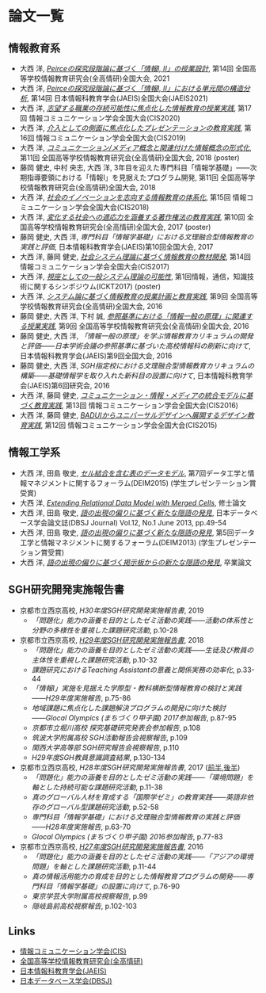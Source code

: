 # 論文一覧

## 情報教育系

- 大西 洋, *[Peirceの探究段階論に基づく「情報I, II」の授業設計](2021zen-peirce/README.md)*, 第14回 全国高等学校情報教育研究会(全高情研)全国大会, 2021
- 大西 洋, *[Peirceの探究段階論に基づく「情報I, II」における単元間の構造分析](2021jaeis-peirce/README.md)*, 第14回 日本情報科教育学会(JAEIS)全国大会(JAEIS2021)
- 大西 洋, *[志望する職業の存続可能性に焦点化した情報教育の授業実践](2020CIS-career/README.md)*, 第17回 情報コミュニケーション学会全国大会(CIS2020)
- 大西 洋, *[介入としての側面に焦点化したプレゼンテーションの教育実践](2019CIS-interference/README.md)*, 第16回 情報コミュニケーション学会全国大会(CIS2019)
- 大西 洋, *[コミュニケーション/メディア概念と関連付けた情報概念の形式化](2018zen-information/README.md)*, 第11回 全国高等学校情報教育研究会(全高情研)全国大会, 2018 (poster)
- 藤岡 健史, 中村 央志, 大西 洋, 3年目を迎えた専門科目「情報学基礎」――次期指導要領における「情報Ⅰ」を見据えたプログラム開発, 第11回 全国高等学校情報教育研究会(全高情研)全国大会, 2018
- 大西 洋, *[社会のイノベーションを志向する情報教育の体系化](2018CIS-innovation/README.md)*, 第15回 情報コミュニケーション学会全国大会(CIS2018)
- 大西 洋, *[変化する社会への適応力を涵養する著作権法の教育実践](2017zen-copyright/README.md)*, 第10回 全国高等学校情報教育研究会(全高情研)全国大会, 2017 (poster)
- 藤岡 健史, 大西 洋, *専門科目「情報学基礎」における文理融合型情報教育の実践と評価*, 日本情報科教育学会(JAEIS)第10回全国大会, 2017
- 大西 洋, 藤岡 健史, *[社会システム理論に基づく情報教育の教材開発](2017CIS-system/README.md)*, 第14回 情報コミュニケーション学会全国大会(CIS2017)
- 大西 洋, *[視座としての一般システム理論の可能性](2017ICKT-system/README.md)*, 第1回情報，通信，知識技術に関するシンポジウム(ICKT2017) (poster)
- 大西 洋, *[システム論に基づく情報教育の授業計画と教育実践](2016zen-system/README.md)*, 第9回 全国高等学校情報教育研究会(全高情研)全国大会, 2016
- 藤岡 健史, 大西 洋, 下村 誠, *[参照基準における「情報一般の原理」に関連する授業実践](http://www.zenkojoken.jp/09kanagawa/subcom/?action=common_download_main&upload_id=1176)*, 第9回 全国高等学校情報教育研究会(全高情研)全国大会, 2016
- 藤岡 健史, 大西 洋, *「情報一般の原理」を学ぶ情報教育カリキュラムの開発と評価――日本学術会議の参照基準に基づいた高校情報科の刷新に向けて*, 日本情報科教育学会(JAEIS)第9回全国大会, 2016
- 藤岡 健史, 大西 洋, *SGH指定校における文理融合型情報教育カリキュラムの構築――基礎情報学を取り入れた新科目の設置に向けて*, 日本情報科教育学会(JAEIS)第6回研究会, 2016
- 大西 洋, 藤岡 健史, *[コミュニケーション・情報・メディアの統合モデルに基づく教育実践](2016CIS-communication/README.md)*, 第13回 情報コミュニケーション学会全国大会(CIS2016)
- 大西 洋, 藤岡 健史, *[BADUIからユニバーサルデザインへ展開するデザイン教育実践](2015CIS-design/README.md)*, 第12回 情報コミュニケーション学会全国大会(CIS2015)

## 情報工学系

- 大西 洋, 田島 敬史, *[セル結合を含む表のデータモデル](2015DEIM-ir/README.md)*, 第7回データ工学と情報マネジメントに関するフォーラム(DEIM2015) (学生プレゼンテーション賞受賞)
- 大西 洋, *[Extending Relational Data Model with Merged Cells](2015DEIM-ir/README.md)*, 修士論文
- 大西 洋, 田島 敬史, *[語の出現の偏りに基づく新たな隠語の発見](2013DEIM-ir/README.md)*, 日本データベース学会論文誌(DBSJ Journal) Vol.12, No.1 June 2013, pp.49-54
- 大西 洋, 田島 敬史, *[語の出現の偏りに基づく新たな隠語の発見](2013DEIM-ir/README.md)*, 第5回データ工学と情報マネジメントに関するフォーラム(DEIM2013) (学生プレゼンテーション賞受賞)
- 大西 洋, *[語の出現の偏りに基づく掲示板からの新たな隠語の発見](2013DEIM-ir/README.md)*, 卒業論文

## SGH研究開発実施報告書

- 京都市立西京高校, *H30年度SGH研究開発実施報告書*, 2019
	- *「問題化」能力の涵養を目的としたゼミ活動の実践――活動の体系性と分野の多様性を重視した課題研究活動*, p.10-28
- 京都市立西京高校, *[H29年度SGH研究開発実施報告書](http://www.edu.city.kyoto.jp/hp/saikyo/2017SGH.pdf)*, 2018
	- *「問題化」能力の涵養を目的としたゼミ活動の実践――生徒及び教員の主体性を重視した課題研究活動*, p.10-32
	- *課題研究におけるTeaching Assistantの意義と関係実務の効率化*, p.33-44
	- *「情報I」実施を見据えた学際型・教科横断型情報教育の検討と実践――H29年度実施報告*, p.75-86
	- *地域課題に焦点化した課題解決プログラムの開発に向けた検討――Glocal Olympics (まちづくり甲子園) 2017参加報告*, p.87-95
	- *京都市立堀川高校 探究基礎研究発表会参加報告*, p.108
	- *筑波大学附属高校 SGH活動報告会視察報告*, p.109
	- *関西大学高等部 SGH研究報告会視察報告*, p.110
	- *H29年度SGH教員意識調査結果*, p.130-134
- 京都市立西京高校, *H28年度SGH研究開発実施報告書*, 2017 ([前半](http://cms.edu.city.kyoto.jp/weblog/data/300308/1/j/2578243.pdf),[後半](http://cms.edu.city.kyoto.jp/weblog/data/300308/1/j/2578246.pdf))
	- *「問題化」能力の涵養を目的としたゼミ活動の実践――「環境問題」を軸とした持続可能な課題研究活動*, p.11-38
	- *真のグローバル人材を育成する「国際学ゼミ」の教育実践――英語非依存のグローバル型課題研究活動*, p.52-58
	- *専門科目「情報学基礎」における文理融合型情報教育の実践と評価――H28年度実施報告*, p.63-70
	- *Glocal Olympics (まちづくり甲子園) 2016参加報告*, p.77-83
- 京都市立西京高校, *[H27年度SGH研究開発実施報告書](http://cms.edu.city.kyoto.jp/weblog/data/300308/1/e/2334629.pdf)*, 2016
	- *「問題化」能力の涵養を目的としたゼミ活動の実践――「アジアの環境問題」を軸とした課題研究活動*, p.11-44
	- *真の情報活用能力の育成を目的とした情報教育プログラムの開発――専門科目「情報学基礎」の設置に向けて*, p.76-90
	- *東京学芸大学附属高校視察報告*, p.99
	- *隠岐島前高校視察報告*, p.102-103

## Links

- [情報コミュニケーション学会(CIS)](http://www.cis.gr.jp)
- [全国高等学校情報教育研究会(全高情研)](http://zenkojoken.jp)
- [日本情報科教育学会(JAEIS)](http://jaeis.org)
- [日本データベース学会(DBSJ)](http://dbsj.org)

